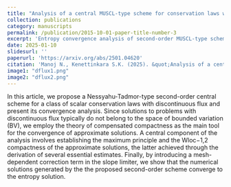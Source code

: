 ```yaml
---
title: "Analysis of a central MUSCL-type scheme for conservation laws with discontinuous flux"
collection: publications
category: manuscripts
permalink: /publication/2015-10-01-paper-title-number-3
excerpt: 'Entropy convergence analysis of second-order MUSCL-type scheme for conservation laws with discontinuous flux has remained an open problem. We propose a single-stage Nessyahu-Tadmor central scheme and provide a rigorous convergence analysis of this scheme to the entropy solution, using the theory of compensated compactness.'
date: 2025-01-10
slidesurl: ''
paperurl: 'https://arxiv.org/abs/2501.04620'
citation: 'Manoj N., Kenettinkara S.K. (2025). &quot;Analysis of a central MUSCL-type scheme for conservation laws with discontinuous flux. &quot; <i> (preprint) </i>.'
image1: "dflux1.png"
image2: "dflux2.png"
---
```


In this article, we propose a Nessyahu-Tadmor-type second-order central scheme for a class of scalar conservation laws with discontinuous flux and present its convergence analysis. Since solutions to problems with discontinuous flux typically do not belong to the space of bounded variation (BV), we employ the theory of compensated compactness as the main tool for the convergence of approximate solutions. A central component of the analysis involves establishing the maximum principle and the Wloc−1,2 compactness of the approximate solutions, the latter achieved through the derivation of several essential estimates. Finally, by introducing a mesh-dependent correction term in the slope limiter, we show that the numerical solutions generated by the the proposed second-order scheme converge to the entropy solution.
